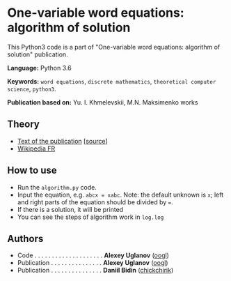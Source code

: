# One-variable word equations: algorithm of solution
This Python3 code is a part of "One-variable word equations: algorithm of solution" publication.

**Language:** Python 3.6

**Keywords:** `word equations`, `discrete mathematics`, `theoretical computer science`, `python3`.

**Publication based on:** Yu. I. Khmelevskii, M.N. Maksimenko works


## Theory
- [Text of the publication](https://github.com/oogl/0004_reu_discrete_maths_word_equations/blob/master/publication.pdf) [[source](https://elibrary.ru/item.asp?id=36398135)]
- [Wikipedia FR](https://fr.wikipedia.org/wiki/%C3%89quation_entre_mots)


## How to use
- Run the `algorithm.py` code.
- Input the equation, e.g. `abcx = xabc`.
Note: the default unknown is `x`; left and right parts of the equation should be divided by ` = `.
- If there is a solution, it will be printed
- You can see the steps of algorithm work in `log.log`


## Authors
- Code . . . . . . . . . . . . . . . . . . . . **Alexey Uglanov** ([oogl](https://github.com/oogl/))
- Publication . . . . . . . . . . . . . . . **Alexey Uglanov** ([oogl](https://github.com/oogl/))
- Publication . . . . . . . . . . . . . . . **Daniil Bidin** ([chickchirik](https://github.com/chickchirik/))
